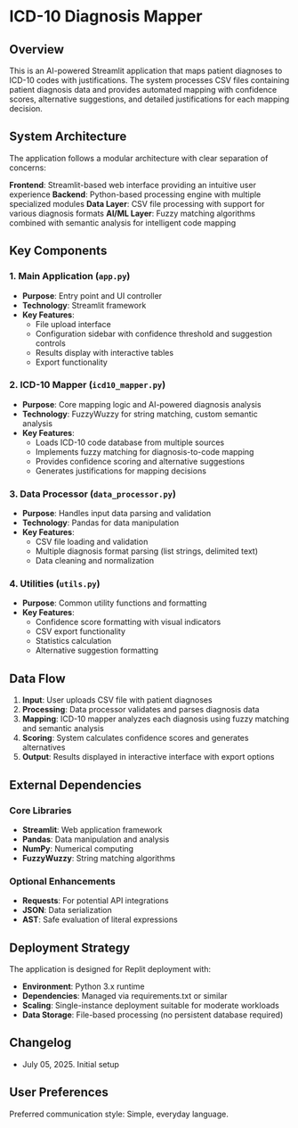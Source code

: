 # ICD-10 Diagnosis Mapper

## Overview

This is an AI-powered Streamlit application that maps patient diagnoses to ICD-10 codes with justifications. The system processes CSV files containing patient diagnosis data and provides automated mapping with confidence scores, alternative suggestions, and detailed justifications for each mapping decision.

## System Architecture

The application follows a modular architecture with clear separation of concerns:

**Frontend**: Streamlit-based web interface providing an intuitive user experience
**Backend**: Python-based processing engine with multiple specialized modules
**Data Layer**: CSV file processing with support for various diagnosis formats
**AI/ML Layer**: Fuzzy matching algorithms combined with semantic analysis for intelligent code mapping

## Key Components

### 1. Main Application (`app.py`)
- **Purpose**: Entry point and UI controller
- **Technology**: Streamlit framework
- **Key Features**:
  - File upload interface
  - Configuration sidebar with confidence threshold and suggestion controls
  - Results display with interactive tables
  - Export functionality

### 2. ICD-10 Mapper (`icd10_mapper.py`)
- **Purpose**: Core mapping logic and AI-powered diagnosis analysis
- **Technology**: FuzzyWuzzy for string matching, custom semantic analysis
- **Key Features**:
  - Loads ICD-10 code database from multiple sources
  - Implements fuzzy matching for diagnosis-to-code mapping
  - Provides confidence scoring and alternative suggestions
  - Generates justifications for mapping decisions

### 3. Data Processor (`data_processor.py`)
- **Purpose**: Handles input data parsing and validation
- **Technology**: Pandas for data manipulation
- **Key Features**:
  - CSV file loading and validation
  - Multiple diagnosis format parsing (list strings, delimited text)
  - Data cleaning and normalization

### 4. Utilities (`utils.py`)
- **Purpose**: Common utility functions and formatting
- **Key Features**:
  - Confidence score formatting with visual indicators
  - CSV export functionality
  - Statistics calculation
  - Alternative suggestion formatting

## Data Flow

1. **Input**: User uploads CSV file with patient diagnoses
2. **Processing**: Data processor validates and parses diagnosis data
3. **Mapping**: ICD-10 mapper analyzes each diagnosis using fuzzy matching and semantic analysis
4. **Scoring**: System calculates confidence scores and generates alternatives
5. **Output**: Results displayed in interactive interface with export options

## External Dependencies

### Core Libraries
- **Streamlit**: Web application framework
- **Pandas**: Data manipulation and analysis
- **NumPy**: Numerical computing
- **FuzzyWuzzy**: String matching algorithms

### Optional Enhancements
- **Requests**: For potential API integrations
- **JSON**: Data serialization
- **AST**: Safe evaluation of literal expressions

## Deployment Strategy

The application is designed for Replit deployment with:
- **Environment**: Python 3.x runtime
- **Dependencies**: Managed via requirements.txt or similar
- **Scaling**: Single-instance deployment suitable for moderate workloads
- **Data Storage**: File-based processing (no persistent database required)

## Changelog

- July 05, 2025. Initial setup

## User Preferences

Preferred communication style: Simple, everyday language.